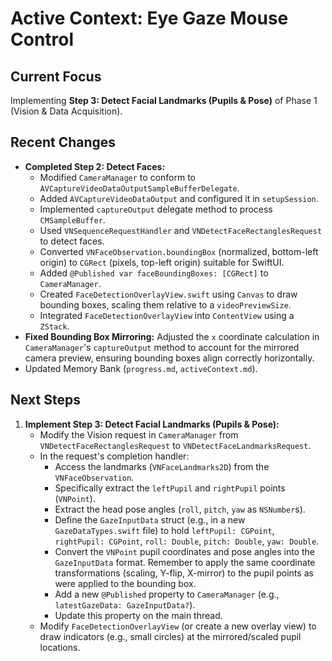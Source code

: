 # Active Context: Eye Gaze Mouse Control

## Current Focus

Implementing **Step 3: Detect Facial Landmarks (Pupils & Pose)** of Phase 1 (Vision & Data Acquisition).

## Recent Changes

-   **Completed Step 2: Detect Faces:**
    -   Modified `CameraManager` to conform to `AVCaptureVideoDataOutputSampleBufferDelegate`.
    -   Added `AVCaptureVideoDataOutput` and configured it in `setupSession`.
    -   Implemented `captureOutput` delegate method to process `CMSampleBuffer`.
    -   Used `VNSequenceRequestHandler` and `VNDetectFaceRectanglesRequest` to detect faces.
    -   Converted `VNFaceObservation.boundingBox` (normalized, bottom-left origin) to `CGRect` (pixels, top-left origin) suitable for SwiftUI.
    -   Added `@Published var faceBoundingBoxes: [CGRect]` to `CameraManager`.
    -   Created `FaceDetectionOverlayView.swift` using `Canvas` to draw bounding boxes, scaling them relative to a `videoPreviewSize`.
    -   Integrated `FaceDetectionOverlayView` into `ContentView` using a `ZStack`.
-   **Fixed Bounding Box Mirroring:** Adjusted the `x` coordinate calculation in `CameraManager`'s `captureOutput` method to account for the mirrored camera preview, ensuring bounding boxes align correctly horizontally.
-   Updated Memory Bank (`progress.md`, `activeContext.md`).

## Next Steps

1.  **Implement Step 3: Detect Facial Landmarks (Pupils & Pose):**
    *   Modify the Vision request in `CameraManager` from `VNDetectFaceRectanglesRequest` to `VNDetectFaceLandmarksRequest`.
    *   In the request's completion handler:
        *   Access the landmarks (`VNFaceLandmarks2D`) from the `VNFaceObservation`.
        *   Specifically extract the `leftPupil` and `rightPupil` points (`VNPoint`).
        *   Extract the head pose angles (`roll`, `pitch`, `yaw` as `NSNumber`s).
        *   Define the `GazeInputData` struct (e.g., in a new `GazeDataTypes.swift` file) to hold `leftPupil: CGPoint`, `rightPupil: CGPoint`, `roll: Double`, `pitch: Double`, `yaw: Double`.
        *   Convert the `VNPoint` pupil coordinates and pose angles into the `GazeInputData` format. Remember to apply the same coordinate transformations (scaling, Y-flip, X-mirror) to the pupil points as were applied to the bounding box.
        *   Add a new `@Published` property to `CameraManager` (e.g., `latestGazeData: GazeInputData?`).
        *   Update this property on the main thread.
    *   Modify `FaceDetectionOverlayView` (or create a new overlay view) to draw indicators (e.g., small circles) at the mirrored/scaled pupil locations.
